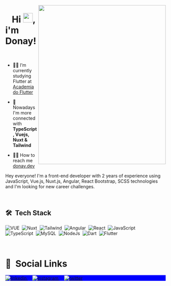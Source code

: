 <img align="right" width="400px" height="500px" src="https://raw.githubusercontent.com/gist/lucasdonay/7329d013c542214a6a4eb148dbf08464/raw/55ec5796137d29980d23b3648b565a891ef52917/githubcardfinal2.svg"><h1 align="left">⠀Hi <img src="https://media.giphy.com/media/hvRJCLFzcasrR4ia7z/giphy.gif" width="30px">, i'm Donay!</h1>
<br>


- 👨‍🎓   I’m currently studying Flutter at [Academia do Flutter](https://novo.academiadoflutter.com.br/)

- 🚀  Nowadays I'm more connected with **TypeScript, Vuejs, Nuxt & Tailwind**

- 👨‍💻  How to reach me  [donay.dev](https://donay.dev)

 Hey everyone! I'm a front-end developer with 2 years of experience using JavaScript, Vue.js, Nuxt.js, Angular, React Bootstrap, SCSS technologies and I'm looking for new career challenges.

<br>

## 🛠 &nbsp;Tech Stack

![VUE](https://img.shields.io/badge/-VueJs-05122A?style=flat&logo=vue.js)&nbsp;
![Nuxt](https://img.shields.io/badge/-NuxtJs-05122A?style=flat&logo=nuxt.js)&nbsp;
![Tailwind](https://img.shields.io/badge/-TailwindCss-05122A?style=flat&logo=Tailwind%20CSS)&nbsp;
![Angular](https://img.shields.io/badge/-Angular-05122A?style=flat&logo=angular)&nbsp;
![React](https://img.shields.io/badge/-React-05122A?style=flat&logo=react)&nbsp;
![JavaScript](https://img.shields.io/badge/-JavaScript-05122A?style=flat&logo=javascript)&nbsp;
![TypeScript](https://img.shields.io/badge/-TypeScript-05122A?style=flat&logo=typescript)&nbsp;
![MySQL](https://img.shields.io/badge/-MySQL-05122A?style=flat&logo=mysql)&nbsp;
![NodeJs](https://img.shields.io/badge/-NodeJs-05122A?style=flat&logo=node.js)&nbsp;
![Dart](https://img.shields.io/badge/-Dart-05122A?style=flat&logo=dart)&nbsp;
![Flutter](https://img.shields.io/badge/-Flutter-05122A?style=flat&logo=flutter)&nbsp;




<br>

<h1 align="left"> 📡 &nbsp;Social Links</h1>
<p align="left" style="background:blue">  
<a href="https://www.linkedin.com/in/lucasdonay/" target="_blank">
  <img align="center" src="https://img.shields.io/badge/-lucasdonay-05122A?style=flat&logo=linkedin" alt="linkedin"/>
</a>  ⠀
    <a href="https://instagram.com/donays" target="_blank">
 <img align="center" src="https://img.shields.io/badge/-donays-05122A?style=flat&logo=instagram" alt="instagram"/>
</a>  
  ⠀
  <a href="https://twitter.com/donaycodes" target="_blank">
  <img align="center" src="https://img.shields.io/badge/-donaycodes-05122A?style=flat&logo=twitter" alt="twitter"/>
</a>
  
</p>
